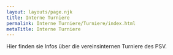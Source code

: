 ```yaml
---
layout: layouts/page.njk
title: Interne Turniere
permalink: Interne Turniere/Turniere/index.html
metaTitle: Interne Turniere
---
```

H﻿ier finden sie Infos über die vereinsinternen Turniere des PSV.